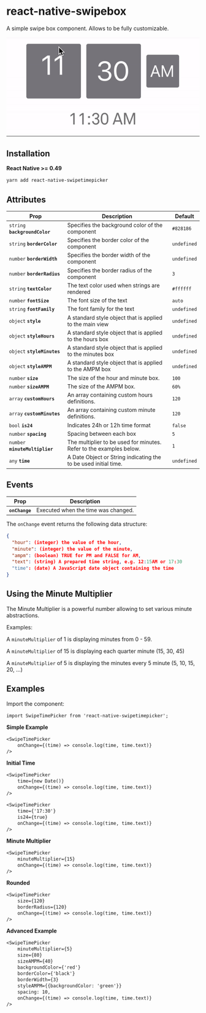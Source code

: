# react-native-swipebox

A simple swipe box component. Allows to be fully customizable.

![alt text](https://github.com/flyandi/react-native-swipetimepicker/raw/master/docs/swipetimepicker.gif "react-native-swipetimepicker")


## Installation

**React Native >= 0.49**

```bash
yarn add react-native-swipetimepicker
```

## Attributes

| Prop | Description | Default |
|---|---|---|
|`string` **`backgroundColor`**|Specifies the background color of the component|`#828186`|
|`string` **`borderColor`**|Specifies the border color of the component|`undefined`|
|`number` **`borderWidth`**|Specifies the border width of the component|`undefined`|
|`number` **`borderRadius`**|Specifies the border radius of the component|`3`|
|`string` **`textColor`**|The text color used when strings are rendered|`#ffffff`|
|`number` **`fontSize`**|The font size of the text|`auto`|
|`string` **`fontFamily`**|The font family for the text|`undefined`|
|`object` **`style`**|A standard style object that is applied to the main view|`undefined`|
|`object` **`styleHours`**|A standard style object that is applied to the hours box|`undefined`|
|`object` **`styleMinutes`**|A standard style object that is applied to the minutes box|`undefined`|
|`object` **`styleAMPM`**|A standard style object that is applied to the AMPM box|`undefined`|
|`number` **`size`**|The size of the hour and minute box.|`100`|
|`number` **`sizeAMPM`**|The size of the AMPM box.|`60%`|
|`array` **`customHours`**|An array containing custom hours definitions.|`120`|
|`array` **`customMinutes`**|An array containing custom minute definitions.|`120`|
|`bool` **`is24`**|Indicates 24h or 12h time format|`false`|
|`number` **`spacing`**|Spacing between each box|`5`|
|`number` **`minuteMultiplier`**|The multiplier to be used for minutes. Refer to the examples below.|`1`|
|`any` **`time`**|A Date Object or String indicating the to be used initial time.|`undefined`|

## Events

| Prop | Description |
|---|---|
|**`onChange`**|Executed when the time was changed.|

The `onChange` event returns the following data structure:

```json
{
  "hour": (integer) the value of the hour,
  "minute": (integer) the value of the minute,
  "ampm": (boolean) TRUE for PM and FALSE for AM,
  "text": (string) A prepared time string, e.g. 12:15AM or 17:30
  "time": (date) A JavaScript date object containing the time
}
```

## Using the Minute Multiplier

The Minute Multiplier is a powerful number allowing to set various minute abstractions.

Examples:

A `minuteMultiplier` of 1 is displaying minutes from 0 - 59.

A `minuteMultiplier` of 15 is displaying each quarter minute (15, 30, 45)

A `minuteMultiplier` of 5 is displaying the minutes every 5 minute (5, 10, 15, 20, ...)

## Examples

Import the component:

```es6
import SwipeTimePicker from 'react-native-swipetimepicker';
```


**Simple Example**

```es6
<SwipeTimePicker
    onChange={(time) => console.log(time, time.text)}
/>
```

**Initial Time**

```es6
<SwipeTimePicker
    time={new Date()}
    onChange={(time) => console.log(time, time.text)}
/>
```

```es6
<SwipeTimePicker
    time={'17:30'}
    is24={true}
    onChange={(time) => console.log(time, time.text)}
/>
```

**Minute Multiplier**

```es6
<SwipeTimePicker
    minuteMultiplier={15}
    onChange={(time) => console.log(time, time.text)}
/>
```

**Rounded**

```es6
<SwipeTimePicker
    size={120}
    borderRadius={120}
    onChange={(time) => console.log(time, time.text)}
/>
```

**Advanced Example**

```es6
<SwipeTimePicker
    minuteMultiplier={5}
    size={80}
    sizeAMPM={40}
    backgroundColor={'red'}
    borderColor={'black'}
    borderWidth={3}
    styleAMPM={{backgroundColor: 'green'}}
    spacing: 10,
    onChange={(time) => console.log(time, time.text)}
/>
```






